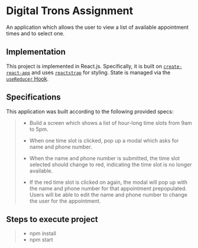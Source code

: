 # Digital Trons Assignment

An application which allows the user to view a list of available appointment times and to select one.

## Implementation

This project is implemented in React.js. Specifically, it is built on [`create-react-app`](https://facebook.github.io/create-react-app/) and uses [`reactstrap`](https://reactstrap.github.io/) for styling.
State is managed via the [`useReducer` Hook](https://reactjs.org/docs/hooks-reference.html#usereducer).

## Specifications

This application was built according to the following provided specs:

> - Build a screen which shows a list of hour-long time slots from 9am to 5pm.
>
> - When one time slot is clicked, pop up a modal which asks for name and phone number.
>
> - When the name and phone number is submitted, the time slot selected should change to red, indicating the time slot is no longer available.
>
> - If the red time slot is clicked on again, the modal will pop up with the name and phone number for that appointment prepopulated.  Users will be able to edit the name and phone number to change the user for the appointment.

## Steps to execute project

> - npm install
> - npm start
